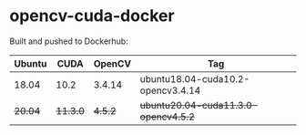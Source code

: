 # opencv-cuda-docker
Built and pushed to Dockerhub:

|Ubuntu|CUDA|OpenCV|Tag|
|---|---|---|---|
|18.04|10.2|3.4.14|ubuntu18.04-cuda10.2-opencv3.4.14|
|~~20.04~~|~~11.3.0~~|~~4.5.2~~|~~ubuntu20.04-cuda11.3.0-opencv4.5.2~~|
